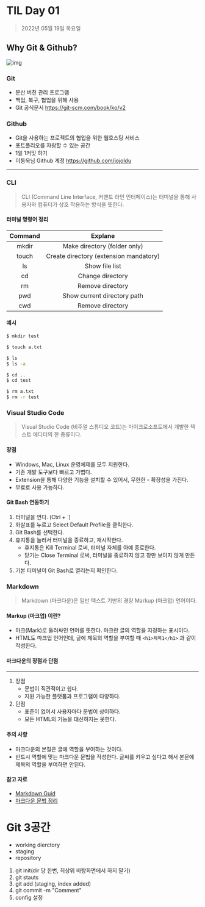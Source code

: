# TIL Day 01

> 2022년 05월 19일 목요일

## Why Git & Github?

![img](https://user-images.githubusercontent.com/49775540/168756716-68f9aebb-380f-4897-8141-78d8403f6113.png)

### Git

- 분산 버전 관리 프로그램
- 백업, 복구, 협업을 위해 사용
- Git 공식문서 https://git-scm.com/book/ko/v2

### Github

- Git을 사용하는 프로젝트의 협업을 위한 웹호스팅 서비스
- 포트폴리오를 자랑할 수 있는 공간
- 1일 1커밋 하기
- 이동욱님 Github 계정 https://github.com/jojoldu

---

### CLI

> CLI (Command Line Interface, 커맨드 라인 인터페이스)는 터미널을 통해 사용자와 컴퓨터가 상호 작용하는 방식을 뜻한다.

#### 터미널 명령어 정리

| Command |                Explane                 |
| :-----: | :------------------------------------: |
|  mkdir  |      Make directory (folder only)      |
|  touch  | Create directory (extension mandatory) |
|   ls    |             Show file list             |
|   cd    |            Change directory            |
|   rm    |            Remove directory            |
|   pwd   |      Show current directory path       |
|   cwd   |            Remove directory            |

#### 예시

```bash
$ mkdir test

$ touch a.txt

$ ls
$ ls -a

$ cd ..
$ cd test

$ rm a.txt
$ rm -r test
```

### Visual Studio Code

> Visual Studio Code (비주얼 스튜디오 코드)는 마이크로소프트에서 개발한 텍스트 에디터의 한 종류이다.

#### 장점

- Windows, Mac, Linux 운영체제를 모두 지원한다.
- 기존 개발 도구보다 빠르고 가볍다.
- Extension을 통해 다양한 기능을 설치할 수 있어서, 무한한 - 확장성을 가진다.
- 무료로 사용 가능하다.

#### Git Bash 연동하기

1. 터미널을 연다. (Ctrl + `)
2. 화살표를 누르고 Select Default Profile을 클릭한다.
3. Git Bash를 선택한다.
4. 휴지통을 눌러서 터미널을 종료하고, 재시작한다.
   - 휴지통은 Kill Terminal 로써, 터미널 자체를 아예 종료한다.
   - 닫기는 Close Terminal 로써, 터미널을 종료하지 않고 창만 보이지 않게 만든다.
5. 기본 터미널이 Git Bash로 열리는지 확인한다.

### Markdown

> Markdown (마크다운)은 일반 텍스트 기반의 경량 Markup (마크업) 언어이다.

#### Markup (마크업) 이란?

- 마크(Mark)로 둘러싸인 언어를 뜻한다. 마크란 글의 역할을 지정하는 표시이다.
- HTML도 마크업 언어인데, 글에 제목의 역할을 부여할 때 `<h1>제목1</h1>` 과 같이 작성한다.

#### 마크다운의 장점과 단점

---

1. 장점
   - 문법이 직관적이고 쉽다.
   - 지원 가능한 플랫폼과 프로그램이 다양하다.
2. 단점
   - 표준이 없어서 사용자마다 문법이 상이하다.
   - 모든 HTML의 기능을 대신하지는 못한다.

#### 주의 사항

- 마크다운의 본질은 글에 역할을 부여하는 것이다.
- 반드시 역할에 맞는 마크다운 문법을 작성한다. 글씨를 키우고 싶다고 해서 본문에 제목의 역할을 부여하면 안된다.

#### 참고 자료

- [Markdown Guid](https://www.markdownguide.org/basic-syntax)
- [마크다운 문법 정리](https://gist.github.com/ihoneymon/652be052a0727ad59601)

# Git 3공간

- working dierctory
- staging
- repository

1. git init(dir 당 한번, 최상위 바탕화면에서 하지 말기)
2. git stauts
3. git add (staging, index added)
4. git commit -m "Comment"
5. config 설정
